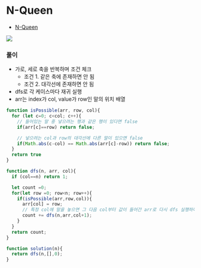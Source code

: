 
# N-Queen
  - [N-Queen](https://programmers.co.kr/learn/courses/30/lessons/12952)

  <img src="https://user-images.githubusercontent.com/62092665/137754576-837b3c35-cd18-4baa-86f3-eef751c5b6f6.png">


### 풀이
  - 가로, 세로 축을 반복하며 조건 체크
    - 조건 1. 같은 축에 존재하면 안 됨
    - 조건 2. 대각선에 존재하면 안 됨
  - dfs로 각 케이스마다 재귀 실행
  - arr는 index가 col, value가 row인 말의 위치 배열

```javascript
function isPossible(arr, row, col){
  for (let c=0; c<col; c++){
    // 들어있는 말 중 넣으려는 행과 같은 행이 있다면 false
    if(arr[c]==row) return false;

    // 넣으려는 col과 row의 대각선에 다른 말이 있으면 false
    if(Math.abs(c-col) == Math.abs(arr[c]-row)) return false;
  }
  return true
}

function dfs(n, arr, col){
  if (col==n) return 1;

  let count =0;
  for(let row =0; row<n; row++){
    if(isPossible(arr,row,col)){
      arr[col] = row;
      // 특정 col에 말을 놓으면 그 다음 col부터 값이 들어간 arr로 다시 dfs 실행하여 위치 찾음
      count += dfs(n,arr,col+1);
    }
  }
  return count;
}

function solution(n){
  return dfs(n,[],0);
}
```